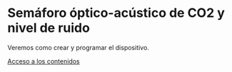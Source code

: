 # Semáforo óptico-acústico de CO2 y nivel de ruido
Veremos como crear y programar el dispositivo.

[Acceso a los contenidos](https://clubroboticagranada.github.io/semaforo-optico-acustico-CO2/)
